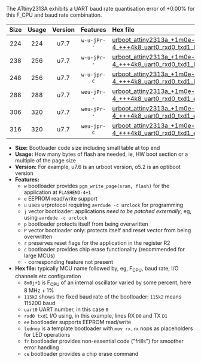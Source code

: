 The ATtiny2313A exhibits a UART baud rate quantisation error of +0.00% for this F_CPU and baud rate combination.

|Size|Usage|Version|Features|Hex file|
|:-:|:-:|:-:|:-:|:--|
|224|224|u7.7|`w-u-jPr--`|[urboot_attiny2313a_+1m0e-4_+++4k8_uart0_rxd0_txd1_lednop.hex](https://raw.githubusercontent.com/stefanrueger/urboot.hex/main/mcus/attiny2313a/internal_oscillator/fcpu_+1m0e-4/br_+++4k8/urboot_attiny2313a_+1m0e-4_+++4k8_uart0_rxd0_txd1_lednop.hex)|
|238|256|u7.7|`w-u-jPr--`|[urboot_attiny2313a_+1m0e-4_+++4k8_uart0_rxd0_txd1_lednop_fr.hex](https://raw.githubusercontent.com/stefanrueger/urboot.hex/main/mcus/attiny2313a/internal_oscillator/fcpu_+1m0e-4/br_+++4k8/urboot_attiny2313a_+1m0e-4_+++4k8_uart0_rxd0_txd1_lednop_fr.hex)|
|248|256|u7.7|`w-u-jpr-c`|[urboot_attiny2313a_+1m0e-4_+++4k8_uart0_rxd0_txd1_lednop_fr_ce.hex](https://raw.githubusercontent.com/stefanrueger/urboot.hex/main/mcus/attiny2313a/internal_oscillator/fcpu_+1m0e-4/br_+++4k8/urboot_attiny2313a_+1m0e-4_+++4k8_uart0_rxd0_txd1_lednop_fr_ce.hex)|
|288|288|u7.7|`weu-jPr--`|[urboot_attiny2313a_+1m0e-4_+++4k8_uart0_rxd0_txd1_ee_lednop.hex](https://raw.githubusercontent.com/stefanrueger/urboot.hex/main/mcus/attiny2313a/internal_oscillator/fcpu_+1m0e-4/br_+++4k8/urboot_attiny2313a_+1m0e-4_+++4k8_uart0_rxd0_txd1_ee_lednop.hex)|
|306|320|u7.7|`weu-jPr--`|[urboot_attiny2313a_+1m0e-4_+++4k8_uart0_rxd0_txd1_ee_lednop_fr.hex](https://raw.githubusercontent.com/stefanrueger/urboot.hex/main/mcus/attiny2313a/internal_oscillator/fcpu_+1m0e-4/br_+++4k8/urboot_attiny2313a_+1m0e-4_+++4k8_uart0_rxd0_txd1_ee_lednop_fr.hex)|
|316|320|u7.7|`weu-jpr-c`|[urboot_attiny2313a_+1m0e-4_+++4k8_uart0_rxd0_txd1_ee_lednop_fr_ce.hex](https://raw.githubusercontent.com/stefanrueger/urboot.hex/main/mcus/attiny2313a/internal_oscillator/fcpu_+1m0e-4/br_+++4k8/urboot_attiny2313a_+1m0e-4_+++4k8_uart0_rxd0_txd1_ee_lednop_fr_ce.hex)|

- **Size:** Bootloader code size including small table at top end
- **Usage:** How many bytes of flash are needed, ie, HW boot section or a multiple of the page size
- **Version:** For example, u7.6 is an urboot version, o5.2 is an optiboot version
- **Features:**
  + `w` bootloader provides `pgm_write_page(sram, flash)` for the application at `FLASHEND-4+1`
  + `e` EEPROM read/write support
  + `u` uses urprotocol requiring `avrdude -c urclock` for programming
  + `j` vector bootloader: applications *need to be patched externally*, eg, using `avrdude -c urclock`
  + `p` bootloader protects itself from being overwritten
  + `P` vector bootloader only: protects itself and reset vector from being overwritten
  + `r` preserves reset flags for the application in the register R2
  + `c` bootloader provides chip erase functionality (recommended for large MCUs)
  + `-` corresponding feature not present
- **Hex file:** typically MCU name followed by, eg, F<sub>CPU</sub>, baud rate, I/O channels etc configuration
  + `8m0j+1` is F<sub>CPU</sub> of an internal oscillator varied by some percent, here 8 MHz + 1%
  + `115k2` shows the fixed baud rate of the bootloader: `115k2` means 115200 baud
  + `uart0` UART number, in this case `0`
  + `rxd0 txd1` I/O using, in this example, lines RX `D0` and TX `D1`
  + `ee` bootloader supports EEPROM read/write
  + `lednop` is a template bootloader with `mov rx,rx` nops as placeholders for LED operations
  + `fr` bootloader provides non-essential code ("frills") for smoother error handling
  + `ce` bootloader provides a chip erase command

